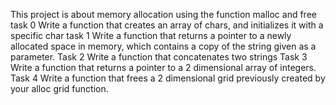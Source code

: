 This project is about memory allocation using the function malloc and free
task 0 
Write a function that creates an array of chars, and initializes it with a specific char
task 1
Write a function that returns a pointer to a newly allocated space in memory, which contains a copy of the string given as a parameter.
Task 2
Write a function that concatenates two strings
Task 3
Write a function that returns a pointer to a 2 dimensional array of integers.
Task 4
Write a function that frees a 2 dimensional grid previously created by your alloc grid function.
